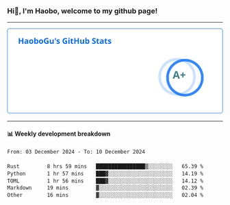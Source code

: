 <!--<h2 align="center"> Hi👋, I'm Haobo, welcome to my github page! </h2>-->
### Hi👋, I'm Haobo, welcome to my github page!
-------

<img href="https://github.com/HaoboGu" src="assets/stats.svg" alt="github stats" /> 

-------

#### 📊 **Weekly development breakdown**
<!--START_SECTION:waka-->

```txt
From: 03 December 2024 - To: 10 December 2024

Rust         8 hrs 59 mins   ████████████████▒░░░░░░░░   65.39 %
Python       1 hr 57 mins    ███▓░░░░░░░░░░░░░░░░░░░░░   14.19 %
TOML         1 hr 56 mins    ███▓░░░░░░░░░░░░░░░░░░░░░   14.12 %
Markdown     19 mins         ▓░░░░░░░░░░░░░░░░░░░░░░░░   02.39 %
Other        16 mins         ▓░░░░░░░░░░░░░░░░░░░░░░░░   02.04 %
```

<!--END_SECTION:waka-->
<!--
backup url: https://github-readme-status-dusky-ten.vercel.app/api?username=HaoboGu&count_private=true&show_icons=true&theme=transparent&border_color=2f80ed
-->
<!--
**HaoboGu/HaoboGu** is a ✨ _special_ ✨ repository because its `README.md` (this file) appears on your GitHub profile.

Here are some ideas to get you started:

- 🔭 I’m currently working on AI-assisted programming tools
- 🌱 I’m currently learning ...
- 👯 I’m looking to collaborate on ...
- 🤔 I’m looking for help with ...
- 💬 Ask me about ...
- 📫 How to reach me: ...
- 😄 Pronouns: ...
- ⚡ Fun fact: ...
-->
